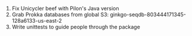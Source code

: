 1. Fix Unicycler beef with Pilon's Java version
2. Grab Prokka databases from global S3: ginkgo-seqdb-803444171345-128a6133-us-east-2
3. Write unittests to guide people through the package

